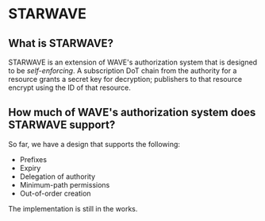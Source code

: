 STARWAVE
========

What is STARWAVE?
-----------------
STARWAVE is an extension of WAVE's authorization system that is designed to be _self-enforcing_. A subscription DoT chain from the authority for a resource grants a secret key for decryption; publishers to that resource encrypt using the ID of that resource.

How much of WAVE's authorization system does STARWAVE support?
--------------------------------------------------------------
So far, we have a design that supports the following:
* Prefixes
* Expiry
* Delegation of authority
* Minimum-path permissions
* Out-of-order creation

The implementation is still in the works.
